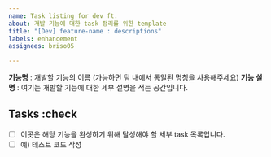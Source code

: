 ```yaml
---
name: Task listing for dev ft.
about: 개발 기능에 대한 task 정리를 위한 template
title: "[Dev] feature-name : descriptions"
labels: enhancement
assignees: briso05

---
```


**기능명** : 개발할 기능의 이름 (가능하면 팀 내에서 통일된 명칭을 사용해주세요)
**기능 설명** : 여기는 개발할 기능에 대한 세부 설명을 적는 공간입니다.

## Tasks :check
- [ ] 이곳은 해당 기능을 완성하기 위해 달성해야 할 세부 task 목록입니다.
- [ ] 예) 테스트 코드 작성

